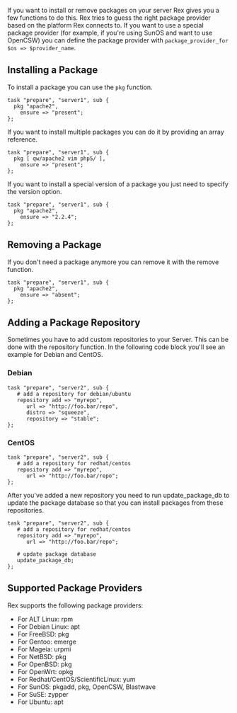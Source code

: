 If you want to install or remove packages on your server Rex gives you a few functions to do this. Rex tries to guess the right package provider based on the platform Rex connects to.
If you want to use a special package provider (for example, if you're using SunOS and want to use OpenCSW) you can define the package provider with `package_provider_for $os => $provider_name`.

## Installing a Package

To install a package you can use the `pkg` function.

    task "prepare", "server1", sub {
      pkg "apache2",
        ensure => "present";
    };

If you want to install multiple packages you can do it by providing an array reference.

    task "prepare", "server1", sub {
      pkg [ qw/apache2 vim php5/ ],
        ensure => "present";
    };

If you want to install a special version of a package you just need to specify the version option.

    task "prepare", "server1", sub {
      pkg "apache2",
        ensure => "2.2.4";
    };

## Removing a Package

If you don't need a package anymore you can remove it with the remove function.

    task "prepare", "server1", sub {
      pkg "apache2",
        ensure => "absent";
    };

## Adding a Package Repository

Sometimes you have to add custom repositories to your Server. This can be done with the repository function. In the following code block you'll see an example for Debian and CentOS.

### Debian

    task "prepare", "server2", sub {
       # add a repository for debian/ubuntu
       repository add => "myrepo",
          url => "http://foo.bar/repo",
          distro => "squeeze",
          repository => "stable";
    };

### CentOS

    task "prepare", "server2", sub {
       # add a repository for redhat/centos
       repository add => "myrepo",
          url => "http://foo.bar/repo";
    };

After you've added a new repository you need to run update\_package\_db to update the package database so that you can install packages from these repositories.

    task "prepare", "server2", sub {
       # add a repository for redhat/centos
       repository add => "myrepo",
          url => "http://foo.bar/repo";
           
       # update package database
       update_package_db;
    };

## Supported Package Providers

Rex supports the following package providers:

-   For ALT Linux: rpm
-   For Debian Linux: apt
-   For FreeBSD: pkg
-   For Gentoo: emerge
-   For Mageia: urpmi
-   For NetBSD: pkg
-   For OpenBSD: pkg
-   For OpenWrt: opkg
-   For Redhat/CentOS/ScientificLinux: yum
-   For SunOS: pkgadd, pkg, OpenCSW, Blastwave
-   For SuSE: zypper
-   For Ubuntu: apt

